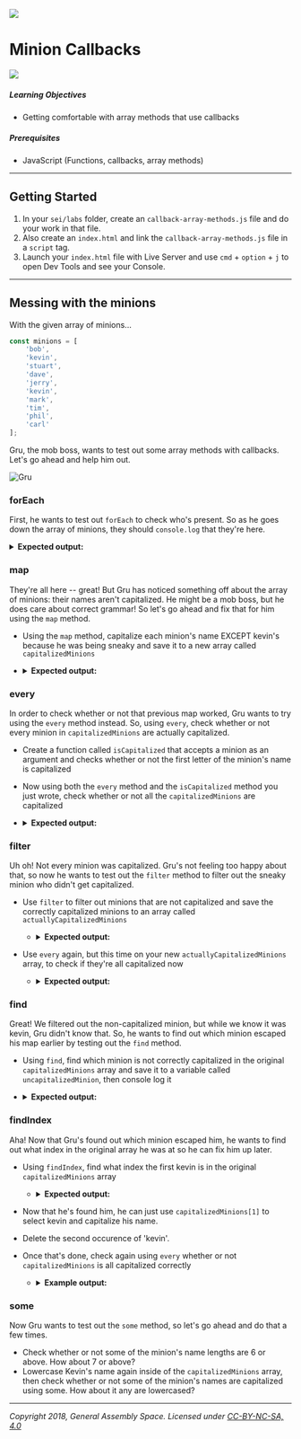 ![](/ga_cog.png)

# Minion Callbacks

![](https://cdn-images-1.medium.com/max/1200/1*tv6jdV17yusTsuzgxPz0Aw.jpeg)

##### Learning Objectives

-   Getting comfortable with array methods that use callbacks

##### Prerequisites

-   JavaScript (Functions, callbacks, array methods)

---

## Getting Started

1. In your `sei/labs` folder, create an `callback-array-methods.js` file and do your work in that file. 
2. Also create an `index.html` and link the `callback-array-methods.js` file in a `script` tag. 
3. Launch your `index.html` file with Live Server and use `cmd` + `option` + `j` to open Dev Tools and see your Console. 

---

## Messing with the minions

With the given array of minions...

```js
const minions = [
	'bob',
	'kevin',
	'stuart',
	'dave',
	'jerry',
	'kevin',
	'mark',
	'tim',
	'phil',
	'carl'
];
```

Gru, the mob boss, wants to test out some array methods with callbacks. Let's go ahead and help him out.

![Gru](https://media.giphy.com/media/fYl6op4uTBUBy/giphy.gif)

### forEach

First, he wants to test out `forEach` to check who's present. So as he goes down the array of minions, they should `console.log` that they're here.

<details><summary><strong>Expected output:</strong></summary><p>
  
   ```js
   bob - here
   kevin - here 
   stuart - here
   // and so on and so forth all the way down to carl
   ```
  
 </p></details>
 
### map

They're all here -- great! But Gru has noticed something off about the array of minions: their names aren't capitalized. He might be a mob boss, but he does care about correct grammar! So let's go ahead and fix that for him using the `map` method.

-   Using the `map` method, capitalize each minion's name EXCEPT kevin's because he was being sneaky and save it to a new array called `capitalizedMinions`
-   <details><summary><strong>Expected output:</strong></summary><p>

    ```js
    Bob;
    kevin;
    Stuart;
    // and so on and so forth all the way down to Carl
    ```

     </p></details>

### every

In order to check whether or not that previous map worked, Gru wants to try using the `every` method instead. So, using `every`, check whether or not every minion in `capitalizedMinions` are actually capitalized.

-   Create a function called `isCapitalized` that accepts a minion as an argument and checks whether or not the first letter of the minion's name is capitalized
-   Now using both the `every` method and the `isCapitalized` method you just wrote, check whether or not all the `capitalizedMinions` are capitalized
-   <details><summary><strong>Expected output:</strong></summary><p>

    ```js
    false;
    ```

     </p></details>

### filter

Uh oh! Not every minion was capitalized. Gru's not feeling too happy about that, so now he wants to test out the `filter` method to filter out the sneaky minion who didn't get capitalized.

-   Use `filter` to filter out minions that are not capitalized and save the correctly capitalized minions to an array called `actuallyCapitalizedMinions`

    -   <details><summary><strong>Expected output:</strong></summary><p>

        ```js
        // if you console.log actuallyCapitalizedMinions, kevin should be gone and you should see..
        Bob;
        Stuart;
        Dave;
        // and so on and so forth all the way down to Carl
        ```

     </p></details>

-   Use `every` again, but this time on your new `actuallyCapitalizedMinions` array, to check if they're all capitalized now

    -   <details><summary><strong>Expected output:</strong></summary><p>

        ```js
        true;
        ```

        </p></details>

### find

Great! We filtered out the non-capitalized minion, but while we know it was kevin, Gru didn't know that. So, he wants to find out which minion escaped his map earlier by testing out the `find` method.

-   Using `find`, find which minion is not correctly capitalized in the original `capitalizedMinions` array and save it to a variable called `uncapitalizedMinion`, then console log it
-   <details><summary><strong>Expected output:</strong></summary><p>

    ```js
    kevin;
    ```

     </p></details>

### findIndex

Aha! Now that Gru's found out which minion escaped him, he wants to find out what index in the original array he was at so he can fix him up later.

-   Using `findIndex`, find what index the first kevin is in the original `capitalizedMinions` array

    -   <details><summary><strong>Expected output:</strong></summary><p>

        ```js
        1;
        ```

         </p></details>

-   Now that he's found him, he can just use `capitalizedMinions[1]` to select kevin and capitalize his name. 
-   Delete the second occurence of 'kevin'. 
-   Once that's done, check again using `every` whether or not `capitalizedMinions` is all capitalized correctly

    -   <details><summary><strong>Example output:</strong></summary><p>

        ```js
        true;
        ```

         </p></details>


### some

Now Gru wants to test out the `some` method, so let's go ahead and do that a few times.

-   Check whether or not some of the minion's name lengths are 6 or above. How about 7 or above?
-   Lowercase Kevin's name again inside of the `capitalizedMinions` array, then check whether or not some of the minion's names are capitalized using some. How about it any are lowercased?


---

_Copyright 2018, General Assembly Space. Licensed under [CC-BY-NC-SA, 4.0](https://creativecommons.org/licenses/by-nc-sa/4.0/)_
